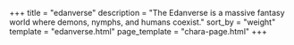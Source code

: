 +++
title = "edanverse"
description = "The Edanverse is a massive fantasy world where demons, nymphs, and humans coexist."
sort_by = "weight"
template = "edanverse.html"
page_template = "chara-page.html"
+++